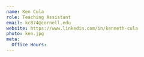 ```yaml
---
name: Ken Cula
role: Teaching Assistant
email: kc874@cornell.edu
website: https://www.linkedin.com/in/kenneth-cula
photo: ken.jpg
meta:
  Office Hours: 
---
```


